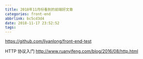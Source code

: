 ```yaml
---
title: 2018年11月份看到的前端好文章
categories: front-end
abbrlink: bc5cd3d4
date: 2018-11-17 23:52:52
tags:
---
```


https://github.com/liyanlong/front-end-test

HTTP 协议入门 http://www.ruanyifeng.com/blog/2016/08/http.html